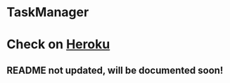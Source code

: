 # TaskManager 
# Check on [Heroku](https://django-project-ayaan.herokuapp.com/) 
## **README not updated, will be documented soon!**
